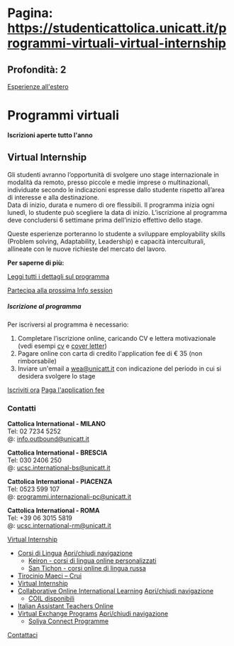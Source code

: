 # Pagina: https://studenticattolica.unicatt.it/programmi-virtuali-virtual-internship

## Profondità: 2

[Esperienze all'estero](home-esperienze-all-estero)



# Programmi virtuali

**Iscrizioni aperte tutto l'anno**

## Virtual Internship

Gli studenti avranno l’opportunità di svolgere uno stage internazionale in modalità da remoto, presso piccole e medie imprese o multinazionali, individuate secondo le indicazioni espresse dallo studente rispetto all’area di interesse e alla destinazione.  
Data di inizio, durata e numero di ore flessibili. Il programma inizia ogni lunedì, lo studente può scegliere la data di inizio. L’iscrizione al programma deve concludersi 6 settimane prima dell’inizio effettivo dello stage.

Queste esperienze porteranno lo studente a sviluppare employability skills (Problem solving, Adaptability, Leadership) e capacità interculturali, allineate con le nuove richieste del mercato del lavoro.

**Per saperne di più:**

[Leggi tutti i dettagli sul programma](2022_STAGE%20VIRTUALE%20Gennaio%202022.pdf)

[Partecipa alla prossima Info session](https://www.unicatt.it/iscrizioneonline-eventi/default.asp?ID_Ufficio=79&idpagam=8716&per_studenti_UC=0100)

##### Iscrizione al programma

Per iscriversi al programma è necessario:

1. Completare l’iscrizione online, caricando CV e lettera motivazionale (vedi esempi [cv](goabroad-CV%20example%20En.pdf) e [cover letter](goabroad-Cover%20letter%20model.pdf))
2. Pagare online con carta di credito l'application fee di € 35 (non rimborsabile)
3. Inviare un'email a [wea@unicatt.it](mailto:wea@unicatt.it) con indicazione del periodo in cui si desidera svolgere lo stage

[Iscriviti ora](https://relint.unicatt.it/internationalrelations/erasmus/login_sso.asp?idbando=349) [Paga l'application fee](https://www.unicatt.it/iscrizioneonline-eventi/default.asp?ID_Ufficio=79&idpagam=7409&pk1_evento=0&per_studenti_UC=0100)

### Contatti

**Cattolica International - MILANO**  
Tel: 02 7234 5252  
@: [info.outbound@unicatt.it](mailto:info.outbound@unicatt.it)

**Cattolica International - BRESCIA**  
Tel: 030 2406 250  
@: [ucsc.international-bs@unicatt.it](mailto:ucsc.international-bs@unicatt.it)

**Cattolica International - PIACENZA**  
Tel: 0523 599 107  
@: [programmi.internazionali-pc@unicatt.it](mailto:programmi.internazionali-pc@unicatt.it)

**Cattolica International - ROMA**  
Tel: +39 06 3015 5819  
@: [ucsc.international-rm@unicatt.it](mailto:ucsc.international-rm@unicatt.it)

[Virtual Internship](#submenu__wrapper "Virtual Internship")

* [Corsi di Lingua](programmi-virtuali-corsi-di-lingua "Corsi di Lingua")
  [Apri/chiudi navigazione](#asub-d6410f5b-37d6-4946-89d4-eebbbd365c25 "Apri/chiudi navigazione")
  + [Keiron - corsi di lingua online personalizzati](corsi-di-lingua-keiron-corsi-di-lingua-online-personalizzati "Keiron - corsi di lingua online personalizzati")
  + [San Tichon - corsi online di lingua russa](corsi-di-lingua-san-tichon-corsi-online-di-lingua-russa "San Tichon - corsi online di lingua russa")
* [Tirocinio Maeci – Crui](programmi-virtuali-tirocinio-maeci-crui-2021 "Tirocinio Maeci – Crui")
* [Virtual Internship](programmi-virtuali-virtual-internship "Virtual Internship")
* [Collaborative Online International Learning](programmi-virtuali-collaborative-online-international-learning "Collaborative Online International Learning")
  [Apri/chiudi navigazione](#asub-0eb34685-f690-4328-bbd3-6924c638ce09 "Apri/chiudi navigazione")
  + [COIL disponibili](collaborative-online-international-learning-coil-disponibili "COIL disponibili")
* [Italian Assistant Teachers Online](programmi-virtuali-italian-assistant-teachers-online "Italian Assistant Teachers Online")
* [Virtual Exchange Programs](programmi-virtuali-virtual-exchange-programs "Virtual Exchange Programs")
  [Apri/chiudi navigazione](#asub-61e38313-f4fd-4db8-9a93-6bb5963932bc "Apri/chiudi navigazione")
  + [Soliya Connect Programme](virtual-exchange-programs-soliya-connect-programme "Soliya Connect Programme")

[Contattaci](home-contatti "Contattaci")